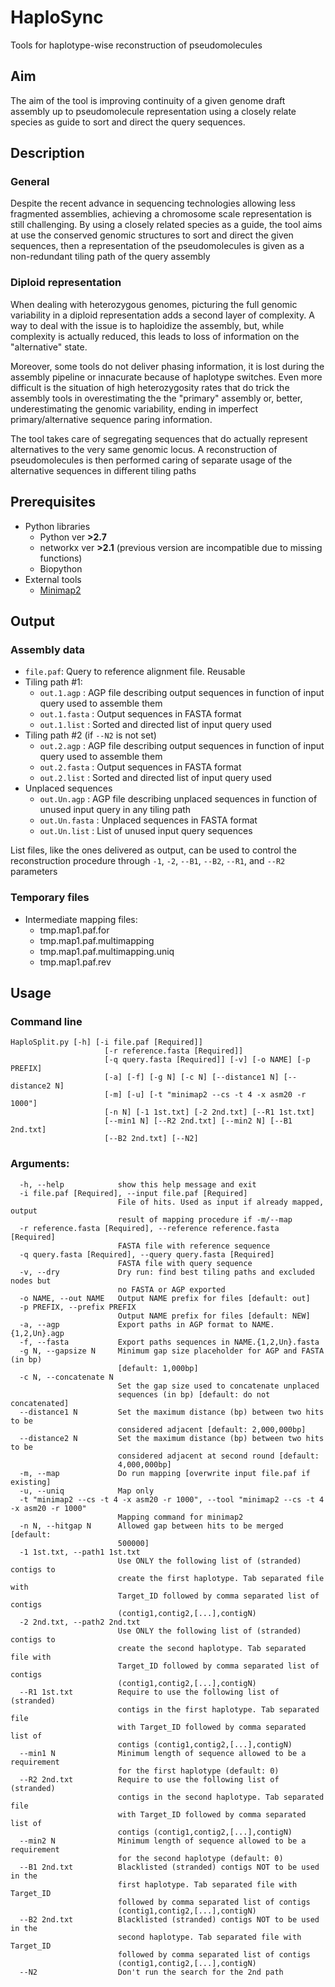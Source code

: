 # HaploSync
Tools for haplotype-wise reconstruction of pseudomolecules

## Aim
The aim of the tool is improving continuity of a given genome draft assembly up to pseudomolecule representation using a closely relate species as guide to sort and direct the query sequences.  

## Description
### General
Despite the recent advance in sequencing technologies allowing less fragmented assemblies, achieving a chromosome scale representation is still challenging. 
By using a closely related species as a guide, the tool aims at use the conserved genomic structures to sort and direct the given sequences, then a representation of the pseudomolecules is given as a non-redundant tiling path of the query assembly     
### Diploid representation
When dealing with heterozygous genomes, picturing the full genomic variability in a diploid representation adds a second layer of complexity. A way to deal with the issue is to haploidize the assembly, but, while complexity is actually reduced, this leads to loss of information on the "alternative" state. 

Moreover, some tools do not deliver phasing information, it is lost during the assembly pipeline or innacurate because of haplotype switches. Even more difficult is the situation of high heterozygosity rates that do trick the assembly tools in overestimating the the "primary" assembly or, better, underestimating the genomic variability, ending in imperfect primary/alternative sequence paring information.

The tool takes care of segregating sequences that do actually represent alternatives to the very same genomic locus. A reconstruction of pseudomolecules is then performed caring of separate usage of the alternative sequences in different tiling paths  

## Prerequisites
- Python libraries  
  - Python ver **>2.7**
  - networkx ver **>2.1** (previous version are incompatible due to missing functions)
  - Biopython
- External tools
  - [Minimap2](https://github.com/lh3/minimap2)

## Output
### Assembly data
- `file.paf`: Query to reference alignment file. Reusable
- Tiling path #1: 
  - `out.1.agp` : AGP file describing output sequences in function of input query used to assemble them  
  - `out.1.fasta` : Output sequences in FASTA format
  - `out.1.list` : Sorted and directed list of input query used 
- Tiling path #2 (if `--N2` is not set)
  - `out.2.agp` : AGP file describing output sequences in function of input query used to assemble them
  - `out.2.fasta` : Output sequences in FASTA format
  - `out.2.list` : Sorted and directed list of input query used
- Unplaced sequences
  - `out.Un.agp` : AGP file describing unplaced sequences in function of unused input query in any tiling path
  - `out.Un.fasta` : Unplaced sequences in FASTA format
  - `out.Un.list` : List of unused input query sequences

List files, like the ones delivered as output, can be used to control the reconstruction procedure through `-1`, `-2`, `--B1`, `--B2`, `--R1`, and `--R2` parameters  
   

### Temporary files
- Intermediate mapping files:
  - tmp.map1.paf.for
  - tmp.map1.paf.multimapping
  - tmp.map1.paf.multimapping.uniq
  - tmp.map1.paf.rev


## Usage
### Command line
```
HaploSplit.py [-h] [-i file.paf [Required]]
                     [-r reference.fasta [Required]]
                     [-q query.fasta [Required]] [-v] [-o NAME] [-p PREFIX]
                     [-a] [-f] [-g N] [-c N] [--distance1 N] [--distance2 N]
                     [-m] [-u] [-t "minimap2 --cs -t 4 -x asm20 -r 1000"]
                     [-n N] [-1 1st.txt] [-2 2nd.txt] [--R1 1st.txt]
                     [--min1 N] [--R2 2nd.txt] [--min2 N] [--B1 2nd.txt]
                     [--B2 2nd.txt] [--N2]
```
### Arguments:
```
  -h, --help            show this help message and exit
  -i file.paf [Required], --input file.paf [Required]
                        File of hits. Used as input if already mapped, output
                        result of mapping procedure if -m/--map
  -r reference.fasta [Required], --reference reference.fasta [Required]
                        FASTA file with reference sequence
  -q query.fasta [Required], --query query.fasta [Required]
                        FASTA file with query sequence
  -v, --dry             Dry run: find best tiling paths and excluded nodes but
                        no FASTA or AGP exported
  -o NAME, --out NAME   Output NAME prefix for files [default: out]
  -p PREFIX, --prefix PREFIX
                        Output NAME prefix for files [default: NEW]
  -a, --agp             Export paths in AGP format to NAME.{1,2,Un}.agp
  -f, --fasta           Export paths sequences in NAME.{1,2,Un}.fasta
  -g N, --gapsize N     Minimum gap size placeholder for AGP and FASTA (in bp)
                        [default: 1,000bp]
  -c N, --concatenate N
                        Set the gap size used to concatenate unplaced
                        sequences (in bp) [default: do not concatenated]
  --distance1 N         Set the maximum distance (bp) between two hits to be
                        considered adjacent [default: 2,000,000bp]
  --distance2 N         Set the maximum distance (bp) between two hits to be
                        considered adjacent at second round [default:
                        4,000,000bp]
  -m, --map             Do run mapping [overwrite input file.paf if existing]
  -u, --uniq            Map only
  -t "minimap2 --cs -t 4 -x asm20 -r 1000", --tool "minimap2 --cs -t 4 -x asm20 -r 1000"
                        Mapping command for minimap2
  -n N, --hitgap N      Allowed gap between hits to be merged [default:
                        500000]
  -1 1st.txt, --path1 1st.txt
                        Use ONLY the following list of (stranded) contigs to
                        create the first haplotype. Tab separated file with
                        Target_ID followed by comma separated list of contigs
                        (contig1,contig2,[...],contigN)
  -2 2nd.txt, --path2 2nd.txt
                        Use ONLY the following list of (stranded) contigs to
                        create the second haplotype. Tab separated file with
                        Target_ID followed by comma separated list of contigs
                        (contig1,contig2,[...],contigN)
  --R1 1st.txt          Require to use the following list of (stranded)
                        contigs in the first haplotype. Tab separated file
                        with Target_ID followed by comma separated list of
                        contigs (contig1,contig2,[...],contigN)
  --min1 N              Minimum length of sequence allowed to be a requirement
                        for the first haplotype (default: 0)
  --R2 2nd.txt          Require to use the following list of (stranded)
                        contigs in the second haplotype. Tab separated file
                        with Target_ID followed by comma separated list of
                        contigs (contig1,contig2,[...],contigN)
  --min2 N              Minimum length of sequence allowed to be a requirement
                        for the second haplotype (default: 0)
  --B1 2nd.txt          Blacklisted (stranded) contigs NOT to be used in the
                        first haplotype. Tab separated file with Target_ID
                        followed by comma separated list of contigs
                        (contig1,contig2,[...],contigN)
  --B2 2nd.txt          Blacklisted (stranded) contigs NOT to be used in the
                        second haplotype. Tab separated file with Target_ID
                        followed by comma separated list of contigs
                        (contig1,contig2,[...],contigN)
  --N2                  Don't run the search for the 2nd path
```
